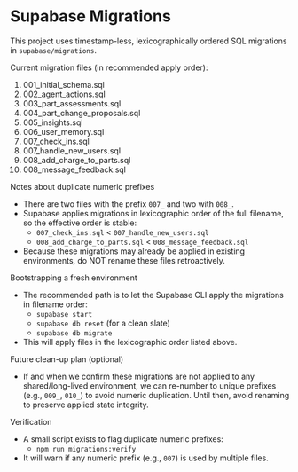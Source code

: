 # Supabase Migrations

This project uses timestamp-less, lexicographically ordered SQL migrations in `supabase/migrations`.

Current migration files (in recommended apply order):

1. 001_initial_schema.sql
2. 002_agent_actions.sql
3. 003_part_assessments.sql
4. 004_part_change_proposals.sql
5. 005_insights.sql
6. 006_user_memory.sql
7. 007_check_ins.sql
8. 007_handle_new_users.sql
9. 008_add_charge_to_parts.sql
10. 008_message_feedback.sql

Notes about duplicate numeric prefixes
- There are two files with the prefix `007_` and two with `008_`.
- Supabase applies migrations in lexicographic order of the full filename, so the effective order is stable:
  - `007_check_ins.sql` < `007_handle_new_users.sql`
  - `008_add_charge_to_parts.sql` < `008_message_feedback.sql`
- Because these migrations may already be applied in existing environments, do NOT rename these files retroactively.

Bootstrapping a fresh environment
- The recommended path is to let the Supabase CLI apply the migrations in filename order:
  - `supabase start`
  - `supabase db reset` (for a clean slate)
  - `supabase db migrate`
- This will apply files in the lexicographic order listed above.

Future clean-up plan (optional)
- If and when we confirm these migrations are not applied to any shared/long-lived environment, we can re-number to unique prefixes (e.g., `009_`, `010_`) to avoid numeric duplication. Until then, avoid renaming to preserve applied state integrity.

Verification
- A small script exists to flag duplicate numeric prefixes:
  - `npm run migrations:verify`
- It will warn if any numeric prefix (e.g., `007`) is used by multiple files.

